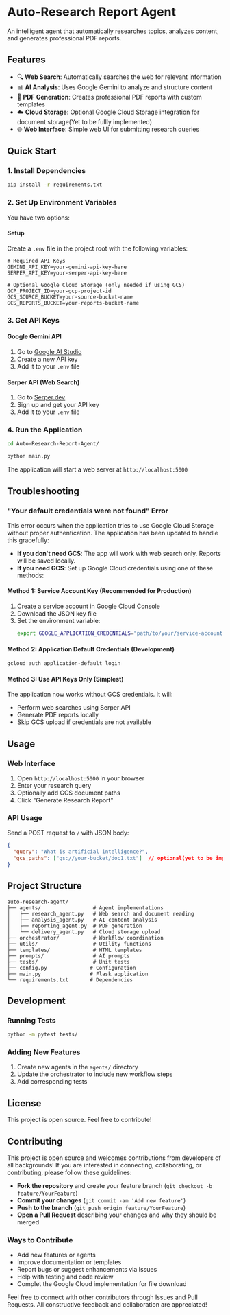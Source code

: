 # Auto-Research Report Agent

An intelligent agent that automatically researches topics, analyzes content, and generates professional PDF reports.

## Features

- 🔍 **Web Search**: Automatically searches the web for relevant information
- 📊 **AI Analysis**: Uses Google Gemini to analyze and structure content
- 📄 **PDF Generation**: Creates professional PDF reports with custom templates
- ☁️ **Cloud Storage**: Optional Google Cloud Storage integration for document storage(Yet to be fullly implemented)
- 🌐 **Web Interface**: Simple web UI for submitting research queries

## Quick Start

### 1. Install Dependencies

```bash
pip install -r requirements.txt
```

### 2. Set Up Environment Variables

You have two options:


#### Setup
Create a `.env` file in the project root with the following variables:

```env
# Required API Keys
GEMINI_API_KEY=your-gemini-api-key-here
SERPER_API_KEY=your-serper-api-key-here

# Optional Google Cloud Storage (only needed if using GCS)
GCP_PROJECT_ID=your-gcp-project-id
GCS_SOURCE_BUCKET=your-source-bucket-name
GCS_REPORTS_BUCKET=your-reports-bucket-name
```

### 3. Get API Keys

#### Google Gemini API
1. Go to [Google AI Studio](https://makersuite.google.com/app/apikey)
2. Create a new API key
3. Add it to your `.env` file

#### Serper API (Web Search)
1. Go to [Serper.dev](https://serper.dev/)
2. Sign up and get your API key
3. Add it to your `.env` file

### 4. Run the Application

```bash
cd Auto-Research-Report-Agent/
```
```bash
python main.py
```

The application will start a web server at `http://localhost:5000`

## Troubleshooting

### "Your default credentials were not found" Error

This error occurs when the application tries to use Google Cloud Storage without proper authentication. The application has been updated to handle this gracefully:

- **If you don't need GCS**: The app will work with web search only. Reports will be saved locally.
- **If you need GCS**: Set up Google Cloud credentials using one of these methods:

#### Method 1: Service Account Key (Recommended for Production)
1. Create a service account in Google Cloud Console
2. Download the JSON key file
3. Set the environment variable:
   ```bash
   export GOOGLE_APPLICATION_CREDENTIALS="path/to/your/service-account-key.json"
   ```

#### Method 2: Application Default Credentials (Development)
```bash
gcloud auth application-default login
```

#### Method 3: Use API Keys Only (Simplest)
The application now works without GCS credentials. It will:
- Perform web searches using Serper API
- Generate PDF reports locally
- Skip GCS upload if credentials are not available

## Usage

### Web Interface
1. Open `http://localhost:5000` in your browser
2. Enter your research query
3. Optionally add GCS document paths
4. Click "Generate Research Report"

### API Usage
Send a POST request to `/` with JSON body:

```json
{
  "query": "What is artificial intelligence?",
  "gcs_paths": ["gs://your-bucket/doc1.txt"]  // optional(yet to be implemented)
}
```

## Project Structure

```
auto-research-agent/
├── agents/                 # Agent implementations
│   ├── research_agent.py   # Web search and document reading
│   ├── analysis_agent.py   # AI content analysis
│   ├── reporting_agent.py  # PDF generation
│   └── delivery_agent.py   # Cloud storage upload
├── orchestrator/           # Workflow coordination
├── utils/                  # Utility functions
├── templates/              # HTML templates
├── prompts/                # AI prompts
├── tests/                  # Unit tests
├── config.py              # Configuration
├── main.py                # Flask application
└── requirements.txt       # Dependencies
```

## Development

### Running Tests
```bash
python -m pytest tests/
```

### Adding New Features
1. Create new agents in the `agents/` directory
2. Update the orchestrator to include new workflow steps
3. Add corresponding tests

## License

This project is open source. Feel free to contribute! 

## Contributing

This project is open source and welcomes contributions from developers of all backgrounds! If you are interested in connecting, collaborating, or contributing, please follow these guidelines:

- **Fork the repository** and create your feature branch (`git checkout -b feature/YourFeature`)
- **Commit your changes** (`git commit -am 'Add new feature'`)
- **Push to the branch** (`git push origin feature/YourFeature`)
- **Open a Pull Request** describing your changes and why they should be merged

### Ways to Contribute
- Add new features or agents
- Improve documentation or templates
- Report bugs or suggest enhancements via Issues
- Help with testing and code review
- Complet the Google Cloud implementation for file download

Feel free to connect with other contributors through Issues and Pull Requests. All constructive feedback and collaboration are appreciated! 